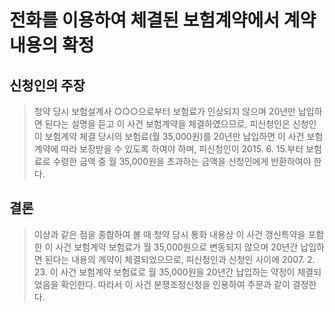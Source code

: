 # 전화를 이용하여 체결된 보험계약에서 계약내용의 확정

## 신청인의 주장
>  청약 당시 보험설계사 ○○○으로부터 보험료가 인상되지 않으며 20년만 납입하면 된다는 설명을 듣고 이 사건 보험계약을 체결하였으므로, 피신청인은 신청인이 보험계약 체결 당시의 보험료(월 35,000원)를 20년만 납입하면 이 사건 보험계약에 따라 보장받을 수 있도록 하여야 하며, 피신청인이 2015. 6. 15.부터 보험료로 수령한 금액 중 월 35,000원을 초과하는 금액을 신청인에게 반환하여야 한다.

## 결론
> 이상과 같은 점을 종합하여 볼 때 청약 당시 통화 내용상 이 사건 갱신특약을 포함한 이 사건 보험계약 보험료가 월 35,000원으로 변동되지 않으며 20년간 납입하면 된다는 내용의 계약이 체결되었으므로, 피신청인과 신청인 사이에 2007. 2. 23. 이 사건 보험계약 보험료로 월 35,000원을 20년간 납입하는 약정이 체결되었음을 확인한다. 따라서 이 사건 분쟁조정신청을 인용하여 주문과 같이 결정한다.

